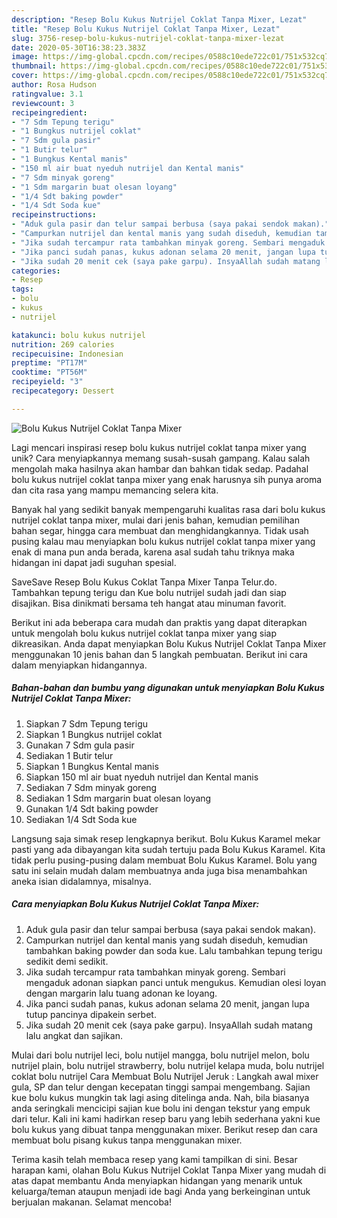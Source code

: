 ```yaml
---
description: "Resep Bolu Kukus Nutrijel Coklat Tanpa Mixer, Lezat"
title: "Resep Bolu Kukus Nutrijel Coklat Tanpa Mixer, Lezat"
slug: 3756-resep-bolu-kukus-nutrijel-coklat-tanpa-mixer-lezat
date: 2020-05-30T16:38:23.383Z
image: https://img-global.cpcdn.com/recipes/0588c10ede722c01/751x532cq70/bolu-kukus-nutrijel-coklat-tanpa-mixer-foto-resep-utama.jpg
thumbnail: https://img-global.cpcdn.com/recipes/0588c10ede722c01/751x532cq70/bolu-kukus-nutrijel-coklat-tanpa-mixer-foto-resep-utama.jpg
cover: https://img-global.cpcdn.com/recipes/0588c10ede722c01/751x532cq70/bolu-kukus-nutrijel-coklat-tanpa-mixer-foto-resep-utama.jpg
author: Rosa Hudson
ratingvalue: 3.1
reviewcount: 3
recipeingredient:
- "7 Sdm Tepung terigu"
- "1 Bungkus nutrijel coklat"
- "7 Sdm gula pasir"
- "1 Butir telur"
- "1 Bungkus Kental manis"
- "150 ml air buat nyeduh nutrijel dan Kental manis"
- "7 Sdm minyak goreng"
- "1 Sdm margarin buat olesan loyang"
- "1/4 Sdt baking powder"
- "1/4 Sdt Soda kue"
recipeinstructions:
- "Aduk gula pasir dan telur sampai berbusa (saya pakai sendok makan)."
- "Campurkan nutrijel dan kental manis yang sudah diseduh, kemudian tambahkan baking powder dan soda kue. Lalu tambahkan tepung terigu sedikit demi sedikit."
- "Jika sudah tercampur rata tambahkan minyak goreng. Sembari mengaduk adonan siapkan panci untuk mengukus. Kemudian olesi loyan dengan margarin lalu tuang adonan ke loyang."
- "Jika panci sudah panas, kukus adonan selama 20 menit, jangan lupa tutup pancinya dipakein serbet."
- "Jika sudah 20 menit cek (saya pake garpu). InsyaAllah sudah matang lalu angkat dan sajikan."
categories:
- Resep
tags:
- bolu
- kukus
- nutrijel

katakunci: bolu kukus nutrijel 
nutrition: 269 calories
recipecuisine: Indonesian
preptime: "PT17M"
cooktime: "PT56M"
recipeyield: "3"
recipecategory: Dessert

---
```



![Bolu Kukus Nutrijel Coklat Tanpa Mixer](https://img-global.cpcdn.com/recipes/0588c10ede722c01/751x532cq70/bolu-kukus-nutrijel-coklat-tanpa-mixer-foto-resep-utama.jpg)

Lagi mencari inspirasi resep bolu kukus nutrijel coklat tanpa mixer yang unik? Cara menyiapkannya memang susah-susah gampang. Kalau salah mengolah maka hasilnya akan hambar dan bahkan tidak sedap. Padahal bolu kukus nutrijel coklat tanpa mixer yang enak harusnya sih punya aroma dan cita rasa yang mampu memancing selera kita.

Banyak hal yang sedikit banyak mempengaruhi kualitas rasa dari bolu kukus nutrijel coklat tanpa mixer, mulai dari jenis bahan, kemudian pemilihan bahan segar, hingga cara membuat dan menghidangkannya. Tidak usah pusing kalau mau menyiapkan bolu kukus nutrijel coklat tanpa mixer yang enak di mana pun anda berada, karena asal sudah tahu triknya maka hidangan ini dapat jadi suguhan spesial.

SaveSave Resep Bolu Kukus Coklat Tanpa Mixer Tanpa Telur.do. Tambahkan tepung terigu dan Kue bolu nutrijel sudah jadi dan siap disajikan. Bisa dinikmati bersama teh hangat atau minuman favorit.


Berikut ini ada beberapa cara mudah dan praktis yang dapat diterapkan untuk mengolah bolu kukus nutrijel coklat tanpa mixer yang siap dikreasikan. Anda dapat menyiapkan Bolu Kukus Nutrijel Coklat Tanpa Mixer menggunakan 10 jenis bahan dan 5 langkah pembuatan. Berikut ini cara dalam menyiapkan hidangannya.

<!--inarticleads1-->

##### Bahan-bahan dan bumbu yang digunakan untuk menyiapkan Bolu Kukus Nutrijel Coklat Tanpa Mixer:

1. Siapkan 7 Sdm Tepung terigu
1. Siapkan 1 Bungkus nutrijel coklat
1. Gunakan 7 Sdm gula pasir
1. Sediakan 1 Butir telur
1. Siapkan 1 Bungkus Kental manis
1. Siapkan 150 ml air buat nyeduh nutrijel dan Kental manis
1. Sediakan 7 Sdm minyak goreng
1. Sediakan 1 Sdm margarin buat olesan loyang
1. Gunakan 1/4 Sdt baking powder
1. Sediakan 1/4 Sdt Soda kue


Langsung saja simak resep lengkapnya berikut. Bolu Kukus Karamel mekar pasti yang ada dibayangan kita sudah tertuju pada Bolu Kukus Karamel. Kita tidak perlu pusing-pusing dalam membuat Bolu Kukus Karamel. Bolu yang satu ini selain mudah dalam membuatnya anda juga bisa menambahkan aneka isian didalamnya, misalnya. 

<!--inarticleads2-->

##### Cara menyiapkan Bolu Kukus Nutrijel Coklat Tanpa Mixer:

1. Aduk gula pasir dan telur sampai berbusa (saya pakai sendok makan).
1. Campurkan nutrijel dan kental manis yang sudah diseduh, kemudian tambahkan baking powder dan soda kue. Lalu tambahkan tepung terigu sedikit demi sedikit.
1. Jika sudah tercampur rata tambahkan minyak goreng. Sembari mengaduk adonan siapkan panci untuk mengukus. Kemudian olesi loyan dengan margarin lalu tuang adonan ke loyang.
1. Jika panci sudah panas, kukus adonan selama 20 menit, jangan lupa tutup pancinya dipakein serbet.
1. Jika sudah 20 menit cek (saya pake garpu). InsyaAllah sudah matang lalu angkat dan sajikan.


Mulai dari bolu nutrijel leci, bolu nutijel mangga, bolu nutrijel melon, bolu nutrijel plain, bolu nutrijel strawberry, bolu nutrijel kelapa muda, bolu nutrijel coklat bolu nutrijel Cara Membuat Bolu Nutrijel Jeruk : Langkah awal mixer gula, SP dan telur dengan kecepatan tinggi sampai mengembang. Sajian kue bolu kukus mungkin tak lagi asing ditelinga anda. Nah, bila biasanya anda seringkali mencicipi sajian kue bolu ini dengan tekstur yang empuk dari telur. Kali ini kami hadirkan resep baru yang lebih sederhana yakni kue bolu kukus yang dibuat tanpa menggunakan mixer. Berikut resep dan cara membuat bolu pisang kukus tanpa menggunakan mixer. 

Terima kasih telah membaca resep yang kami tampilkan di sini. Besar harapan kami, olahan Bolu Kukus Nutrijel Coklat Tanpa Mixer yang mudah di atas dapat membantu Anda menyiapkan hidangan yang menarik untuk keluarga/teman ataupun menjadi ide bagi Anda yang berkeinginan untuk berjualan makanan. Selamat mencoba!
